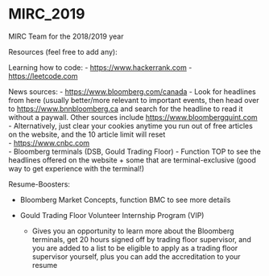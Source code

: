# MIRC_2019
MIRC Team for the 2018/2019 year

Resources (feel free to add any):

Learning how to code:
    - https://www.hackerrank.com
    - https://leetcode.com

News sources:
    - https://www.bloomberg.com/canada
      - Look for headlines from here (usually better/more relevant to 
        important events, then head over to https://www.bnnbloomberg.ca
        and search for the headline to read it without a paywall. Other
        sources include https://www.bloombergquint.com
      - Alternatively, just clear your cookies anytime you run out of 
        free articles on the website, and the 10 article limit will reset    
    - https://www.cnbc.com     
    - Bloomberg terminals (DSB, Gould Trading Floor)
      - Function TOP<GO> to see the headlines offered on the website +
        some that are terminal-exclusive (good way to get experience 
        with the terminal!) 
        
Resume-Boosters:
  - Bloomberg Market Concepts, function BMC<GO> to see more details
  
  - Gould Trading Floor Volunteer Internship Program (VIP)
      - Gives you an opportunity to learn more about the Bloomberg 
        terminals, get 20 hours signed off by trading floor supervisor, 
        and you are added to a list to be eligible to apply as a trading
        floor supervisor yourself, plus you can add the accreditation to 
        your resume
